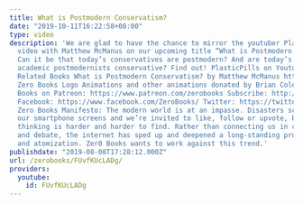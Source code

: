 ```yaml
---
title: What is Postmodern Conservatism?
date: "2019-10-11T16:22:58+08:00"
type: video
description: 'We are glad to have the chance to mirror the youtuber PlasticPills recent
  video with Matthew McManus on our upcoming title “What is Postmodern Conservatism?”
  Can it be that today’s conservatives are postmodern? And are today’s blue-haired
  academic postmodernists conservative? Find out! PlasticPills on Youtube https://www.youtube.com/channel/UC9XFvuObhfVUNAGNcH8Y_fw
  Related Books What is Postmodern Conservatism? by Matthew McManus https://areomagazine.com/2019/07/11/a-preview-of-what-is-post-modern-conservatism-essays-on-our-hugely-tremendous-times/
  Zero Books Logo Animations and other animations donated by Brian Cole Support Zero
  Books on Patreon: https://www.patreon.com/zerobooks Subscribe: http://bit.ly/SubZeroBooks
  Facebook: https://www.facebook.com/ZeroBooks/ Twitter: https://twitter.com/zer0books
  Zero Books Manifesto: The modern world is at an impasse. Disasters scroll across
  our smartphone screens and we’re invited to like, follow or upvote, but critical
  thinking is harder and harder to find. Rather than connecting us in common struggle
  and debate, the internet has sped up and deepened a long-standing process of alienation
  and atomization. Zer0 Books wants to work against this trend.'
publishdate: "2019-08-08T17:28:12.000Z"
url: /zerobooks/FUvfKUcLADg/
providers:
  youtube:
    id: FUvfKUcLADg
---
```

